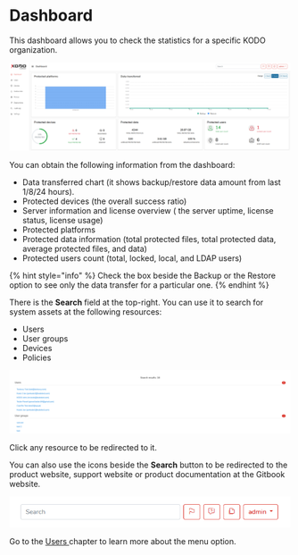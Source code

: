 # Dashboard

This dashboard allows you to check the statistics for a specific KODO organization.

![](../../.gitbook/assets/image%20%2845%29.png)

You can obtain the following information from the dashboard: 

* Data transferred chart \(it shows backup/restore data amount from last 1/8/24 hours\).
* Protected devices \(the overall success ratio\)
* Server information and license overview \( the server uptime, license status, license usage\)
* Protected platforms 
* Protected data information \(total protected files, total protected data, average protected files, and data\)
* Protected users count \(total, locked, local, and LDAP users\)

{% hint style="info" %}
Check the box beside the Backup or the Restore option to see only the data transfer for a particular one.
{% endhint %}

There is the **Search** field at the top-right. You can use it to search for system assets at the following resources:

* Users
* User groups
* Devices
* Policies

![](../../.gitbook/assets/image%20%2851%29.png)

Click any resource to be redirected to it.

You can also use the icons beside the **Search** button to be redirected to the product website, support website or product documentation at the Gitbook website.

![](../../.gitbook/assets/image%20%2852%29.png)

Go to the [Users ](users.md)chapter to learn more about the menu option.

